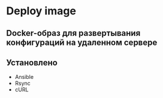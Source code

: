 # Deploy image #

## Docker-образ для развертывания конфигураций на удаленном сервере ##

## Установлено ##
* Ansible
* Rsync
* cURL